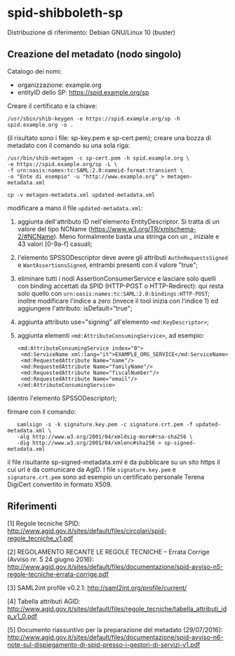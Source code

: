 # spid-shibboleth-sp

Distribuzione di riferimento: Debian GNU/Linux 10 (buster)

## Creazione del metadato (nodo singolo)

Catalogo dei nomi:
* organizzazione: example.org
* entityID dello SP: https://spid.example.org/sp

Creare il certificato e la chiave:

    /usr/sbin/shib-keygen -e https://spid.example.org/sp -h spid.example.org -o .
    
(il risultato sono i file: sp-key.pem e sp-cert.pem); creare una bozza di
metadato con il comando su una sola riga:

    /usr/bin/shib-metagen -c sp-cert.pem -h spid.example.org \
    -e https://spid.example.org/sp -L \
    -f urn:oasis:names:tc:SAML:2.0:nameid-format:transient \
    -o "Ente di esempio" -u "http://www.example.org" > metagen-metadata.xml
    
    cp -v metagen-metadata.xml updated-metadata.xml
    
modificare a mano il file `updated-metadata.xml`:
    
1) aggiunta dell'attributo ID nell'elemento EntityDescriptor. Si tratta di un
valore del tipo NCName (https://www.w3.org/TR/xmlschema-2/#NCName). Meno 
formalmente basta una stringa con un _ iniziale e 43 valori [0-9a-f] casuali;
2) l'elemento SPSSODescriptor deve avere gli attributi 
`AuthnRequestsSigned` e `WantAssertionsSigned`, entrambi presenti con il
valore "true";
3) eliminare tutti i nodi AssertionConsumerService e lasciare solo quelli con
binding accettati da SPID (HTTP-POST o HTTP-Redirect): qui resta solo quello con 
`urn:oasis:names:tc:SAML:2.0:bindings:HTTP-POST`; inoltre modificare l'indice 
a zero (invece il tool inizia con l'indice 1) ed aggiungere l'attributo:
isDefault="true";
4) aggiunta attributo use="signing" all'elemento `<md:KeyDescriptor>`;
5) aggiunta elementi `<md:AttributeConsumingService>`, ad esempio:

       <md:AttributeConsumingService index="0">
        <md:ServiceName xml:lang="it">EXAMPLE_ORG_SERVICE</md:ServiceName>
        <md:RequestedAttribute Name="name"/>
        <md:RequestedAttribute Name="familyName"/>
        <md:RequestedAttribute Name="fiscalNumber"/>
        <md:RequestedAttribute Name="email"/>
       </md:AttributeConsumingService>

  (dentro l'elemento SPSSODescriptor);

firmare con il comando:

       samlsign -s -k signature.key.pem -c signature.crt.pem -f updated-metadata.xml \ 
       -alg http://www.w3.org/2001/04/xmldsig-more#rsa-sha256 \
       -dig http://www.w3.org/2001/04/xmlenc#sha256 > sp-signed-metadata.xml
       
il file risultante sp-signed-metadata.xml è da pubblicare su un sito https 
il cui url è da comunicare da AgID.
I file `signature.key.pem` e `signature.crt.pem` sono ad esempio un 
certificato personale Terena DigiCert convertito in formato X509.

 
## Riferimenti
[1] Regole tecniche SPID: http://www.agid.gov.it/sites/default/files/circolari/spid-regole_tecniche_v1.pdf

[2] REGOLAMENTO RECANTE LE REGOLE TECNICHE – Errata Corrige (Avviso nr. 5 24 giugno 2016): http://www.agid.gov.it/sites/default/files/documentazione/spid-avviso-n5-regole-tecniche-errata-corrige.pdf

[3] SAML2int profile v0.2.1: http://saml2int.org/profile/current/

[4] Tabella attributi AGID: http://www.agid.gov.it/sites/default/files/regole_tecniche/tabella_attributi_idp_v1_0.pdf

[5] Documento riassuntivo per la preparazione del metadato (29/07/2016): http://www.agid.gov.it/sites/default/files/documentazione/spid-avviso-n6-note-sul-dispiegamento-di-spid-presso-i-gestori-di-servizi-v1.pdf